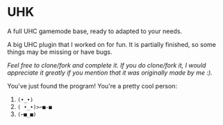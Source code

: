 # UHK
A full UHC gamemode base, ready to adapted to your needs.


A big UHC plugin that I worked on for fun. It is partially finished, so some things may be missing or have bugs.

*Feel free to clone/fork and complete it. If you do clone/fork it, I would appreciate it greatly if you mention that it was originally made by me :).*


You've just found the program! You're a pretty cool person:
1. ```(•_•)```
2. ```( •_•)>⌐■-■```
3. ```(⌐■_■)```
